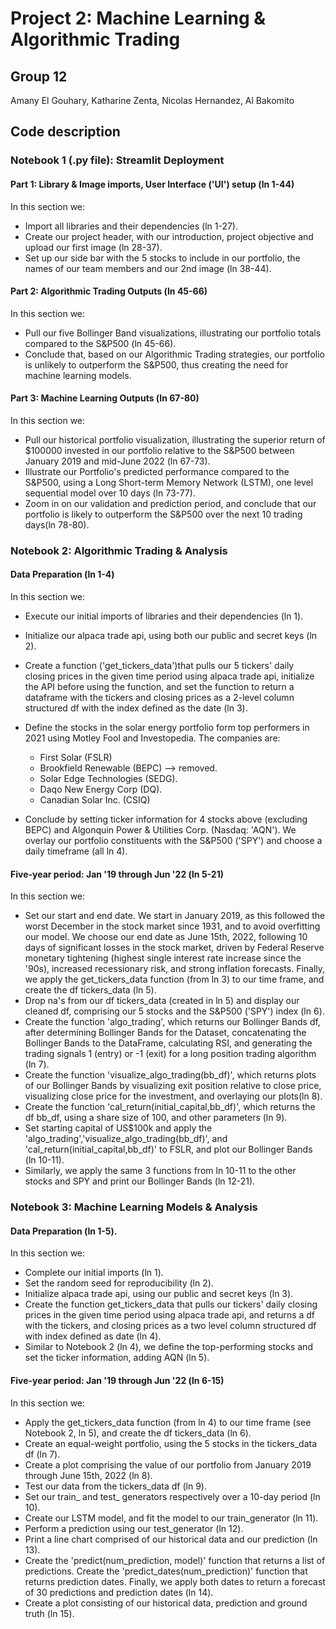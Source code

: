 # Project 2: Machine Learning & Algorithmic Trading
## Group 12
Amany El Gouhary, Katharine Zenta, Nicolas Hernandez, Al Bakomito 


## Code description
### Notebook 1 (.py file): Streamlit Deployment
#### Part 1: Library & Image imports, User Interface ('UI') setup (ln 1-44)
In this section we: 

* Import all libraries and their dependencies (ln 1-27). 
* Create our project header, with our introduction,  project objective and upload our first image (ln 28-37). 
* Set up our side bar with the 5 stocks to include in our portfolio, the names of our team members and our 2nd image (ln 38-44). 

#### Part 2: Algorithmic Trading Outputs (ln 45-66)
In this section we: 
* Pull our five Bollinger Band visualizations,  illustrating our portfolio totals compared to the S&P500 (ln 45-66). 
* Conclude that, based on our Algorithmic Trading strategies, our portfolio is unlikely to outperform the S&P500, thus creating the need for machine learning models.  
#### Part 3: Machine Learning Outputs (ln 67-80)
In this section we: 
* Pull our historical portfolio visualization,  illustrating the superior return of $100000 invested in our portfolio relative to the S&P500 between January 2019 and     mid-June 2022 (ln 67-73). 
* Illustrate our Portfolio's predicted performance compared to the S&P500, using a Long Short-term Memory Network (LSTM), one level sequential model over 10 days (ln 73-77). 
* Zoom in on our validation and prediction period, and  conclude that our portfolio is likely to outperform the S&P500 over the next 10 trading days(ln 78-80). 

### Notebook 2: Algorithmic Trading & Analysis

#### Data Preparation (ln 1-4)
In this section we: 

* Execute our initial imports of libraries and their dependencies (ln 1). 
* Initialize our  alpaca trade api, using both our public and secret keys (ln 2). 
* Create a function ('get_tickers_data')that pulls our 5 tickers' daily closing prices in the given time period using alpaca trade api, initialize the API before using the function, and set the function to return a dataframe with the tickers and closing prices as a 2-level column structured df with the index defined as the date (ln 3). 
* Define the stocks in the solar energy portfolio form top performers in 2021 using Motley Fool and Investopedia. The companies are:
   *  First Solar (FSLR)
   *  Brookfield Renewable (BEPC) --> removed. 
   *  Solar Edge Technologies (SEDG). 
   *  Daqo New Energy Corp (DQ). 
   *  Canadian Solar Inc. (CSIQ)

* Conclude by setting ticker information for 4 stocks above (excluding BEPC) and  Algonquin Power & Utilities Corp. (Nasdaq: 'AQN'). We overlay our portfolio constituents with the S&P500 ('SPY') and choose a daily timeframe (all ln 4).  

#### Five-year period: Jan '19 through Jun '22 (ln 5-21)
In this section we: 
* Set our start and end date. We start in January 2019, as this followed the worst December in the stock market since 1931, and to avoid overfitting our model. We choose our end date as June 15th, 2022, following 10 days of significant losses in the stock market, driven by Federal Reserve monetary tightening (highest single interest rate increase since the '90s), increased recessionary risk, and strong inflation forecasts. Finally, we apply the get_tickers_data function (from ln 3) to our time frame, and create the df tickers_data (ln 5). 
* Drop na's from our df tickers_data (created in ln 5) and display our cleaned df, comprising our 5 stocks and the S&P500 ('SPY') index (ln 6). 
* Create the  function  'algo_trading', which returns our Bollinger Bands df, after determining Bollinger Bands for the Dataset, concatenating the Bollinger Bands to the DataFrame, calculating RSI, and generating the trading signals 1 (entry) or -1 (exit) for a long position trading algorithm (ln 7). 
* Create the  function  'visualize_algo_trading(bb_df)', which returns plots of our Bollinger Bands by visualizing exit position relative to close price, visualizing close price for the investment, and overlaying our plots(ln 8).
* Create the function 'cal_return(initial_capital,bb_df)', which returns the df bb_df, using a share size of 100, and other parameters (ln 9). 
* Set starting capital of US$100k and apply the 'algo_trading','visualize_algo_trading(bb_df)', and 'cal_return(initial_capital,bb_df)' to FSLR, and plot our Bollinger Bands (ln 10-11). 
* Similarly, we apply the same 3 functions from ln 10-11 to the other stocks and SPY and print our Bollinger Bands (ln 12-21).  

### Notebook 3: Machine Learning Models & Analysis 
#### Data Preparation (ln 1-5). 
In this section we:
* Complete our initial imports (ln 1).  
* Set the random seed for reproducibility (ln 2).
* Initialize alpaca trade api, using our public and secret keys (ln 3). 
* Create the function get_tickers_data that pulls our tickers' daily closing prices in the given time period using alpaca trade api, and returns a df with the tickers, and closing prices as a two level column structured df with index defined as date (ln 4). 
* Similar to Notebook 2 (ln 4), we define the top-performing stocks and set the ticker information, adding AQN (ln 5). 

#### Five-year period: Jan '19 through Jun '22 (ln 6-15)
In this section we: 
* Apply the get_tickers_data function (from ln 4) to our time frame (see Notebook 2, ln 5), and create the df tickers_data (ln 6). 
* Create an equal-weight portfolio, using the 5 stocks in the tickers_data df (ln 7). 
* Create a plot comprising the value of our portfolio from January 2019 through June 15th, 2022 (ln 8). 
* Test our data from the tickers_data df (ln 9). 
* Set our train_ and test_ generators respectively over a 10-day period (ln 10). 
* Create our LSTM model, and fit the model to our train_generator (ln 11). 
* Perform a prediction using our test_generator (ln 12). 
* Print a line chart comprised of our historical data and our prediction (ln 13). 
* Create the 'predict(num_prediction, model)' function that returns a list of predictions. Create the 'predict_dates(num_prediction)' function that returns prediction dates. Finally, we apply both dates to return a forecast of 30 predictions and prediction dates (ln 14). 
* Create a plot consisting of our historical data, prediction and ground truth (ln 15).  
